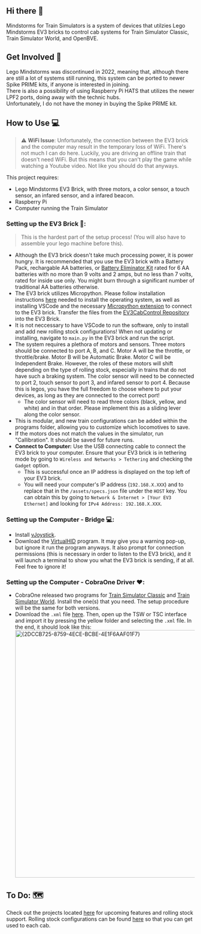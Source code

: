## Hi there 👋

Mindstorms for Train Simulators is a system of devices that utilzies Lego Mindstorms EV3 bricks to control cab systems for Train Simulator Classic, Train Simulator World, and OpenBVE.

## Get Involved 🌈

Lego Mindstorms was discontinued in 2022, meaning that, although there are still a lot of systems still running, this system can be ported to newer Spike PRIME kits, if anyone is interested in joining.  
There is also a possibility of using Raspberry Pi HATS that utilizes the newer LPF2 ports, doing away with the technic hubs.  
Unfortunately, I do not have the money in buying the Spike PRIME kit.

## How to Use 💻

> :warning: **WiFi Issue**: Unfortunately, the connection between the EV3 brick and the computer may result in the temporary loss of WiFi. There's not much I can do here. Luckily, you are driving an offline train that doesn't need WiFi. But this means that you can't play the game while watching a Youtube video. Not like you should do that anyways.  

This project requires:
* Lego Mindstorms EV3 Brick, with three motors, a color sensor, a touch sensor, an infared sensor, and a infared beacon.
* Raspberry Pi
* Computer running the Train Simulator

### Setting up the EV3 Brick 🧱:

> This is the hardest part of the setup process! (You will also have to assemble your lego machine before this).

* Although the EV3 brick doesn't take much processing power, it is power hungry. It is recommended that you use the EV3 brick with a Battery Pack, rechargable AA batteries, or [Battery Eliminator Kit](https://www.batteryeliminatorkits.com/product-p/6aa-eliminator-kit.htm) rated for 6 AA batteries with no more than 9 volts and 2 amps, but no less than 7 volts, rated for inside use only. You might burn through a significant number of traditional AA batteries otherwise.
* The EV3 brick utilizes Micropython. Please follow installation instructions [here](https://education.lego.com/en-us/product-resources/mindstorms-ev3/teacher-resources/python-for-ev3/) needed to install the operating system, as well as installing VSCode and the necessary [Micropython extension](https://marketplace.visualstudio.com/items?itemName=lego-education.ev3-micropython) to connect to the EV3 brick. Transfer the files from the [EV3CabControl Repository](https://github.com/Mindstorms-for-Train-Simulators/EV3CabControl) into the EV3 Brick.
 * It is not neccessary to have VSCode to run the software, only to install and add new rolling stock configurations! When not updating or installing, navigate to ``main.py`` in the EV3 brick and run the script.
* The system requires a plethora of motors and sensors. Three motors should be connected to port A, B, and C. Motor A will be the throttle, or throttle/brake. Motor B will be Automatic Brake. Motor C will be Independent Brake. However, the roles of these motors will shift depending on the type of rolling stock, especially in trains that do not have such a braking system. The color sensor will need to be connected to port 2, touch sensor to port 3, and infared sensor to port 4. Because this is legos, you have the full freedom to choose where to put your devices, as long as they are connected to the correct port!
  * The color sensor will need to read three colors (black, yellow, and white) and in that order. Please implement this as a sliding lever along the color sensor.
* This is modular, and new train configurations can be added within the programs folder, allowing you to customize which locomotives to save.
* If the motors does not match the values in the simulator, run "Callibration". It should be saved for future runs.
* **Connect to Computer:** Use the USB connecting cable to connect the EV3 brick to your computer. Ensure that your EV3 brick is in tethering mode by going to ``Wireless and Networks > Tethering`` and checking the ``Gadget`` option.
   * This is successful once an IP address is displayed on the top left of your EV3 brick.
   * You will need your computer's IP address (``192.168.X.XXX``) and to replace that in the ``/assets/specs.json`` file under the ``HOST`` key. You can obtain this by going to ``Network & Internet > [Your EV3 Ethernet]`` and looking for ``IPv4 Address: 192.168.X.XXX``.

### Setting up the Computer - Bridge 💻:
<!-- * Download all files from the [VirtualHID](https://github.com/Mindstorms-for-Train-Simulators/VirtualHID) repository.
* Install the latest Python program from the Microsoft Store. As of time of writing, it is [v3.13](https://apps.microsoft.com/detail/9PNRBTZXMB4Z?hl=en-us&gl=US&ocid=pdpshare).
* Open up Windows Command Prompt. Install the [keyboard](https://pypi.org/project/keyboard/) and [pyvjoy modules](https://pypi.org/project/pyvjoy/) with ``pip install keyboard pyvjoy``. If this doesn't work, try running Windows Command Prompt as an administrator. -->
* Install [vJoystick](https://sourceforge.net/projects/vjoystick/).
* Download the [VirtualHID](https://github.com/Mindstorms-for-Train-Simulators/VirtualHID/blob/main/dist/main.exe) program. It may give you a warning pop-up, but ignore it run the program anyways. It also prompt for connection permissions (this is necessary in order to listen to the EV3 brick), and it will launch a terminal to show you what the EV3 brick is sending, if at all. Feel free to ignore it!  
  <!--* Download the [VirtualHID](https://github.com/Mindstorms-for-Train-Simulators/VirtualHID) repository.-->

### Setting up the Computer - CobraOne Driver ♥️:
* CobraOne released two programs for [Train Simulator Classic](https://forums.dovetailgames.com/threads/ts-classic-raildriver-and-joystick-interface.72488/) and [Train Simulator World](https://forums.dovetailgames.com/threads/ts-world-raildriver-and-joystick-interface.61440/). Install the one(s) that you need. The setup procedure will be the same for both versions.
* Download the ``.xml`` file [here](https://github.com/Mindstorms-for-Train-Simulators/VirtualHID/blob/main/LeverSettings.xml). Then, open up the TSW or TSC interface and import it by pressing the yellow folder and selecting the ``.xml`` file. In the end, it should look like this: <img width="1295" height="660" alt="{2DCCB725-8759-4ECE-BCBE-4E1F6AAF01F7}" src="https://github.com/user-attachments/assets/40f33fc0-07c0-4745-a461-11561ea7c6ec" />
   <!--* If that doesn't work, you will have to set the levers manually with the python script. Open up the ``configs`` folder in the VirtualHID project and the executable for the programs you just downloaded (you can go split-screen). At the top of the program, go to ``Settings`` and then ``Assign Levers``. Work your way down from ``Reverser`` down to ``LocoBrake``. For each one, right click and press ``Assign Controller Axis``. Immediately press the appropiate ``.py`` file from the ``configs`` folder. Press ``OK`` and save when you are finished.-->
  
## To Do: 🗺️
Check out the projects located [here](https://github.com/orgs/Mindstorms-for-Train-Simulators/projects) for upcoming features and rolling stock support.
Rolling stock configurations can be found [here](https://docs.google.com/spreadsheets/d/1njT1M9xIIf-rvxe7dzZpzsl6AK6CzqmdIQ6U5POdvR4/edit?usp=sharing) so that you can get used to each cab.

